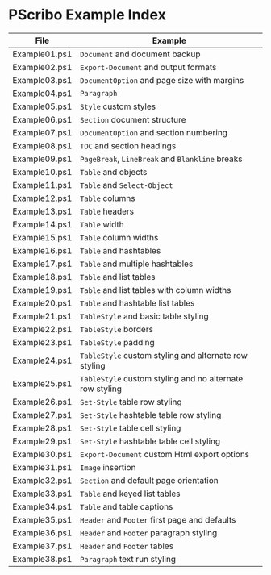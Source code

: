 # PScribo Example Index

| File          | Example |
| ------------- | ------- |
| Example01.ps1 | `Document` and document backup
| Example02.ps1 | `Export-Document` and output formats
| Example03.ps1 | `DocumentOption` and page size with margins
| Example04.ps1 | `Paragraph`
| Example05.ps1 | `Style` custom styles
| Example06.ps1 | `Section` document structure
| Example07.ps1 | `DocumentOption` and section numbering
| Example08.ps1 | `TOC` and section headings
| Example09.ps1 | `PageBreak`, `LineBreak` and `Blankline` breaks
| Example10.ps1 | `Table` and objects
| Example11.ps1 | `Table` and `Select-Object`
| Example12.ps1 | `Table` columns
| Example13.ps1 | `Table` headers
| Example14.ps1 | `Table` width
| Example15.ps1 | `Table` column widths
| Example16.ps1 | `Table` and hashtables
| Example17.ps1 | `Table` and multiple hashtables
| Example18.ps1 | `Table` and list tables
| Example19.ps1 | `Table` and list tables with column widths
| Example20.ps1 | `Table` and hashtable list tables
| Example21.ps1 | `TableStyle` and basic table styling
| Example22.ps1 | `TableStyle` borders
| Example23.ps1 | `TableStyle` padding
| Example24.ps1 | `TableStyle` custom styling and alternate row styling
| Example25.ps1 | `TableStyle` custom styling and no alternate row styling
| Example26.ps1 | `Set-Style` table row styling
| Example27.ps1 | `Set-Style` hashtable table row styling
| Example28.ps1 | `Set-Style` table cell styling
| Example29.ps1 | `Set-Style` hashtable table cell styling
| Example30.ps1 | `Export-Document` custom Html export options
| Example31.ps1 | `Image` insertion
| Example32.ps1 | `Section` and default page orientation
| Example33.ps1 | `Table` and keyed list tables
| Example34.ps1 | `Table` and table captions
| Example35.ps1 | `Header` and `Footer` first page and defaults
| Example36.ps1 | `Header` and `Footer` paragraph styling
| Example37.ps1 | `Header` and `Footer` tables
| Example38.ps1 | `Paragraph` text run styling
